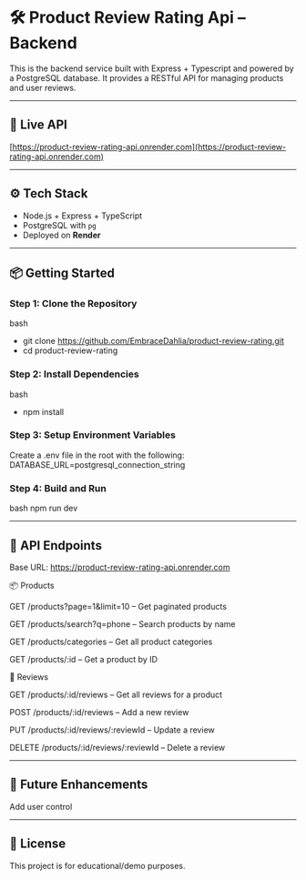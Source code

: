 # 🛠️ Product Review Rating Api – Backend

This is the backend service built with Express + Typescript and powered by a PostgreSQL database. It provides a RESTful API for managing products and user reviews.

---

## 🔗 Live API

[https://product-review-rating-api.onrender.com](https://product-review-rating-api.onrender.com)

---

## ⚙️ Tech Stack

- Node.js + Express + TypeScript
- PostgreSQL with `pg`
- Deployed on **Render**

---

## 📦 Getting Started

### Step 1: Clone the Repository
bash
- git clone https://github.com/EmbraceDahlia/product-review-rating.git
- cd product-review-rating

### Step 2: Install Dependencies
bash
- npm install

### Step 3: Setup Environment Variables
Create a .env file in the root with the following:
DATABASE_URL=postgresql_connection_string

### Step 4: Build and Run
bash
npm run dev

---

## 📁 API Endpoints

Base URL: https://product-review-rating-api.onrender.com

📦 Products

GET /products?page=1&limit=10 – Get paginated products

GET /products/search?q=phone – Search products by name

GET /products/categories – Get all product categories

GET /products/:id – Get a product by ID

📝 Reviews

GET /products/:id/reviews – Get all reviews for a product

POST /products/:id/reviews – Add a new review

PUT /products/:id/reviews/:reviewId – Update a review

DELETE /products/:id/reviews/:reviewId – Delete a review

---

## 🧪 Future Enhancements
Add user control

---

## 📄 License
This project is for educational/demo purposes.
